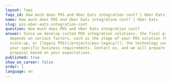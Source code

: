 ```yaml
---
layout: faqs
faqs_id: How much does POS and Uber Eats integration cost? | Uber Eats
name: How much does POS and Uber Eats integration cost? | Uber Eats
slug: pos-uber-eats-integration-cost
question: How much does POS and Uber Eats integration cost?
answer: Since we develop custom POS integration solutions, the final price
  depends on various factors, such as the stage of your POS solution (MVP,
  scale-up, or [legacy POS](/projects/pos-legacy/)), the technology used, and
  your specific business requirements. Contact us, and we will prepare a
  proposal based on your expectations.
published: true
show_on_career: false
order: 1
language: en
---
```

